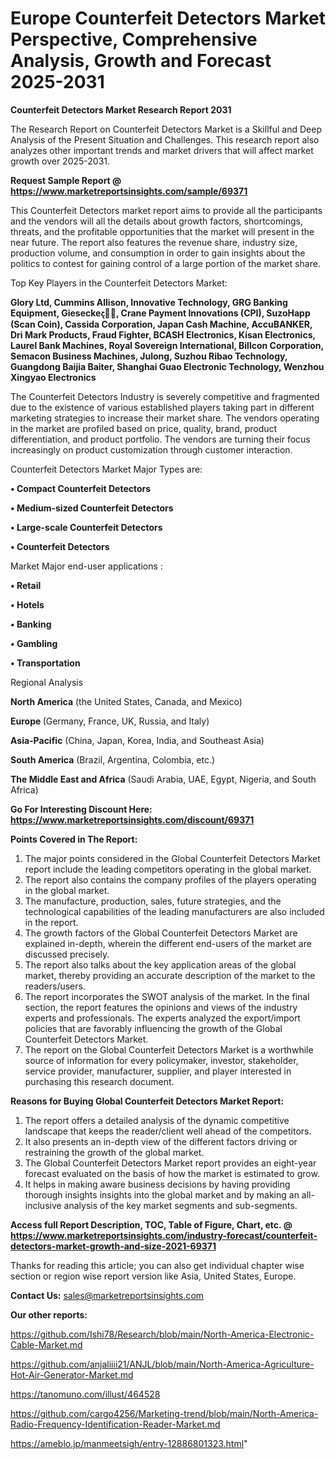 # Europe Counterfeit Detectors Market Perspective, Comprehensive Analysis, Growth and Forecast 2025-2031

<strong>Counterfeit Detectors Market Research Report 2031</strong>

The Research Report on Counterfeit Detectors Market is a Skillful and Deep Analysis of the Present Situation and Challenges. This research report also analyzes other important trends and market drivers that will affect market growth over 2025-2031.

<strong>Request Sample Report @ <a href=https://www.marketreportsinsights.com/sample/69371>https://www.marketreportsinsights.com/sample/69371</a></strong>

This Counterfeit Detectors market report aims to provide all the participants and the vendors will all the details about growth factors, shortcomings, threats, and the profitable opportunities that the market will present in the near future. The report also features the revenue share, industry size, production volume, and consumption in order to gain insights about the politics to contest for gaining control of a large portion of the market share.

Top Key Players in the Counterfeit Detectors Market:

<strong>Glory Ltd, Cummins Allison, Innovative Technology, GRG Banking Equipment, Giesecke෫, Crane Payment Innovations (CPI), SuzoHapp (Scan Coin), Cassida Corporation, Japan Cash Machine, AccuBANKER, Dri Mark Products, Fraud Fighter, BCASH Electronics, Kisan Electronics, Laurel Bank Machines, Royal Sovereign International, Billcon Corporation, Semacon Business Machines, Julong, Suzhou Ribao Technology, Guangdong Baijia Baiter, Shanghai Guao Electronic Technology, Wenzhou Xingyao Electronics</strong>

The Counterfeit Detectors Industry is severely competitive and fragmented due to the existence of various established players taking part in different marketing strategies to increase their market share. The vendors operating in the market are profiled based on price, quality, brand, product differentiation, and product portfolio. The vendors are turning their focus increasingly on product customization through customer interaction.

Counterfeit Detectors Market Major Types are:

<strong>• Compact Counterfeit Detectors

• Medium-sized Counterfeit Detectors

• Large-scale Counterfeit Detectors

• Counterfeit Detectors</strong>

Market Major end-user applications :

<strong>• Retail

• Hotels

• Banking

• Gambling

• Transportation</strong>

Regional Analysis

</u><strong><b>North America</b></strong> (the United States, Canada, and Mexico)

<strong><b>Europe </b></strong>(Germany, France, UK, Russia, and Italy)

<strong><b>Asia-Pacific</b></strong> (China, Japan, Korea, India, and Southeast Asia)

<strong><b>South America</b></strong> (Brazil, Argentina, Colombia, etc.)

<strong><b>The Middle East and Africa</b></strong> (Saudi Arabia, UAE, Egypt, Nigeria, and South Africa)

<strong>Go For Interesting Discount Here: <a href=https://www.marketreportsinsights.com/discount/69371>https://www.marketreportsinsights.com/discount/69371</a></strong>

<strong>Points Covered in The Report:</strong>
<ol>
  <li>The major points considered in the Global Counterfeit Detectors Market report include the leading competitors operating in the global market.</li>
  <li>The report also contains the company profiles of the players operating in the global market.</li>
  <li>The manufacture, production, sales, future strategies, and the technological capabilities of the leading manufacturers are also included in the report.</li>
  <li>The growth factors of the Global Counterfeit Detectors Market are explained in-depth, wherein the different end-users of the market are discussed precisely.</li>
  <li>The report also talks about the key application areas of the global market, thereby providing an accurate description of the market to the readers/users.</li>
  <li>The report incorporates the SWOT analysis of the market. In the final section, the report features the opinions and views of the industry experts and professionals. The experts analyzed the export/import policies that are favorably influencing the growth of the Global Counterfeit Detectors Market.</li>
  <li>The report on the Global Counterfeit Detectors Market is a worthwhile source of information for every policymaker, investor, stakeholder, service provider, manufacturer, supplier, and player interested in purchasing this research document.</li>
</ol>
<strong>Reasons for Buying Global Counterfeit Detectors Market Report:</strong>

<ol>
  <li>The report offers a detailed analysis of the dynamic competitive landscape that keeps the reader/client well ahead of the competitors.</li>
  <li>It also presents an in-depth view of the different factors driving or restraining the growth of the global market.</li>
  <li>The Global Counterfeit Detectors Market report provides an eight-year forecast evaluated on the basis of how the market is estimated to grow.</li>
  <li>It helps in making aware business decisions by having providing thorough insights insights into the global market and by making an all-inclusive analysis of the key market segments and sub-segments.</li>
</ol>
<strong>Access full Report Description, TOC, Table of Figure, Chart, etc. @ <a href=https://www.marketreportsinsights.com/industry-forecast/counterfeit-detectors-market-growth-and-size-2021-69371>https://www.marketreportsinsights.com/industry-forecast/counterfeit-detectors-market-growth-and-size-2021-69371</a></strong>


Thanks for reading this article; you can also get individual chapter wise section or region wise report version like Asia, United States, Europe.

<strong>Contact Us:</strong>
sales@marketreportsinsights.com

<strong>Our other reports:</strong>

<a href=https://github.com/Ishi78/Research/blob/main/North-America-Electronic-Cable-Market.md>https://github.com/Ishi78/Research/blob/main/North-America-Electronic-Cable-Market.md</a>

<a href=https://github.com/anjaliiii21/ANJL/blob/main/North-America-Agriculture-Hot-Air-Generator-Market.md>https://github.com/anjaliiii21/ANJL/blob/main/North-America-Agriculture-Hot-Air-Generator-Market.md</a>

<a href=https://tanomuno.com/illust/464528>https://tanomuno.com/illust/464528</a>

<a href=https://github.com/cargo4256/Marketing-trend/blob/main/North-America-Radio-Frequency-Identification-Reader-Market.md>https://github.com/cargo4256/Marketing-trend/blob/main/North-America-Radio-Frequency-Identification-Reader-Market.md</a>

<a href=https://ameblo.jp/manmeetsigh/entry-12886801323.html>https://ameblo.jp/manmeetsigh/entry-12886801323.html</a>"
